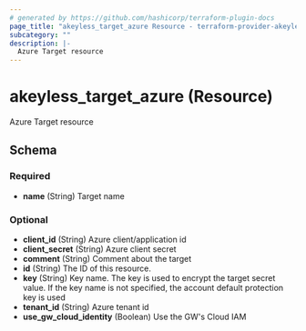 ```yaml
---
# generated by https://github.com/hashicorp/terraform-plugin-docs
page_title: "akeyless_target_azure Resource - terraform-provider-akeyless"
subcategory: ""
description: |-
  Azure Target resource
---
```


# akeyless_target_azure (Resource)

Azure Target resource



<!-- schema generated by tfplugindocs -->
## Schema

### Required

- **name** (String) Target name

### Optional

- **client_id** (String) Azure client/application id
- **client_secret** (String) Azure client secret
- **comment** (String) Comment about the target
- **id** (String) The ID of this resource.
- **key** (String) Key name. The key is used to encrypt the target secret value. If the key name is not specified, the account default protection key is used
- **tenant_id** (String) Azure tenant id
- **use_gw_cloud_identity** (Boolean) Use the GW's Cloud IAM


